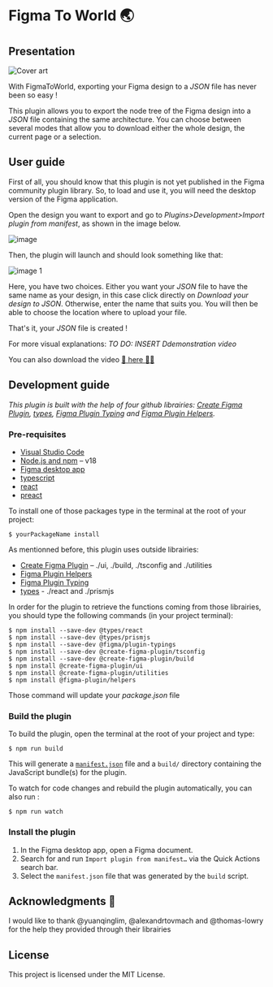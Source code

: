 # Figma To World 🌏

## Presentation
![Cover art](https://github.com/OpenSmock/FigmaToWorld/assets/125554080/a3806e74-77e2-4e60-913a-3bafae15b438)


With FigmaToWorld, exporting your Figma design to a *JSON* file has never been so easy !

This plugin allows you to export the node tree of the Figma design into a *JSON* file containing the same architecture. You can choose between several modes that allow you to download either the whole design, the current page or a selection.

## User guide
First of all, you should know that this plugin is not yet published in the Figma community plugin library. So, to load and use it, you will need the desktop version of the Figma application.

Open the design you want to export and go to *Plugins>Development>Import plugin from manifest*, as shown in the image below.

![image](https://user-images.githubusercontent.com/125554080/222474063-a5ea9a4a-0f3d-4080-8490-939c4e33fa3f.png)

Then, the plugin will launch and should look something like that:

![image 1](https://github.com/OpenSmock/FigmaToWorld/assets/125554080/b59baabc-cc42-4ee8-98d7-2edf1c1eaeda)


Here, you have two choices. Either you want your *JSON* file to have the same name as your design, in this case click directly on *Download your design to JSON*. Otherwise, enter the name that suits you. You will then be able to choose the location where to upload your file. 

That's it, your *JSON* file is created !

For more visual explanations:
 *TO DO: INSERT Ddemonstration video*

You can also download the video [🎥 here 👩‍💻](https://github.com/OpenSmock/FigmaToWorld/blob/main/Video/FigmaToWorldDemo.mp4)

## Development guide

*This plugin is built with the help of four github librairies: [Create Figma Plugin](https://yuanqing.github.io/create-figma-plugin/), [types](https://github.com/DefinitelyTyped/DefinitelyTyped/tree/master/types), [Figma Plugin Typing](https://github.com/figma/plugin-typings) and [Figma Plugin Helpers](https://github.com/figma-plugin-helper-functions/figma-plugin-helpers).*

### Pre-requisites

- [Visual Studio Code](https://code.visualstudio.com/) 
- [Node.js and npm](https://nodejs.org) – v18
- [Figma desktop app](https://figma.com/downloads/)
- [typescript](https://www.typescriptlang.org/) 
- [react](https://reactjs.org/)
- [preact](https://preactjs.com/)

To install one of those packages type in the terminal at the root of your project:

```
$ yourPackageName install
```

As mentionned before, this plugin uses outside librairies:

- [Create Figma Plugin](https://yuanqing.github.io/create-figma-plugin/) – ./ui, ./build, ./tsconfig and ./utilities
- [Figma Plugin Helpers](https://github.com/figma-plugin-helper-functions/figma-plugin-helpers)
- [Figma Plugin Typing](https://github.com/figma/plugin-typings) 
- [types](https://github.com/DefinitelyTyped/DefinitelyTyped/tree/master/types) - ./react and ./prismjs

In order for the plugin to retrieve the functions coming from those librairies, you should type the following commands (in your project terminal):

```
$ npm install --save-dev @types/react
$ npm install --save-dev @types/prismjs
$ npm install --save-dev @figma/plugin-typings
$ npm install --save-dev @create-figma-plugin/tsconfig
$ npm install --save-dev @create-figma-plugin/build
$ npm install @create-figma-plugin/ui 
$ npm install @create-figma-plugin/utilities
$ npm install @figma-plugin/helpers
```
Those command will update your *package.json* file

### Build the plugin

To build the plugin, open the terminal at the root of your project and type:

```
$ npm run build
```

This will generate a [`manifest.json`](https://figma.com/plugin-docs/manifest/) file and a `build/` directory containing the JavaScript bundle(s) for the plugin.

To watch for code changes and rebuild the plugin automatically, you can also run :

```
$ npm run watch
```

### Install the plugin

1. In the Figma desktop app, open a Figma document.
2. Search for and run `Import plugin from manifest…` via the Quick Actions search bar.
3. Select the `manifest.json` file that was generated by the `build` script.

## Acknowledgments 👐

I would like to thank @yuanqinglim, @alexandrtovmach and @thomas-lowry for the help they provided through their librairies

## License

This project is licensed under the MIT License.
